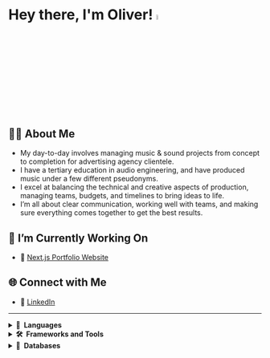 # Hey there, I'm Oliver! <a href="https://oliverlister.dev/"><img src="https://media.giphy.com/media/hvRJCLFzcasrR4ia7z/giphy.gif" width="5%"></a>

## 👨🏻 About Me
- My day-to-day involves managing music & sound projects from concept to completion for advertising agency clientele.
- I have a tertiary education in audio engineering, and have produced music under a few different pseudonyms.
- I excel at balancing the technical and creative aspects of production, managing teams, budgets, and timelines to bring ideas to life.
- I’m all about clear communication, working well with teams, and making sure everything comes together to get the best results.

## 🔭 I’m Currently Working On
- 📝 [Next.js Portfolio Website](https://github.com/oliver-lister/oliverlister_dev)

## 🌐 Connect with Me
- 🔗 [LinkedIn](https://www.linkedin.com/in/oliver-lister/)

---
<details>
<summary><b>📘&nbsp;&nbsp;Languages</b></summary>
<br>
HTML, CSS, JavaScript, TypeScript, PHP
</details>

<details>
<summary><b>🛠️&nbsp;&nbsp;Frameworks&nbsp;and&nbsp;Tools</b></summary>
<br>
React .js, Next.js, Node.js, Express.js Redux Toolkit, Zustand, Stripe, React Testing Library, Jest, Vitest, TailwindCSS, Mantine, Git / GitHub, WordPress
</details>

<details>
<summary><b>🧳&nbsp;&nbsp;Databases</b></summary>
<br>
MongoDB, Postgres SQL, Supabase
</details>
